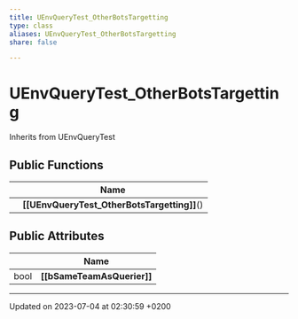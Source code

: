 ```yaml
---
title: UEnvQueryTest_OtherBotsTargetting
type: class
aliases: UEnvQueryTest_OtherBotsTargetting
share: false

---
```


# UEnvQueryTest_OtherBotsTargetting





Inherits from UEnvQueryTest

## Public Functions

|                | Name           |
| -------------- | -------------- |
| | **[[UEnvQueryTest_OtherBotsTargetting]]**() |

## Public Attributes

|                | Name           |
| -------------- | -------------- |
| bool | **[[bSameTeamAsQuerier]]**  |

-------------------------------

Updated on 2023-07-04 at 02:30:59 +0200